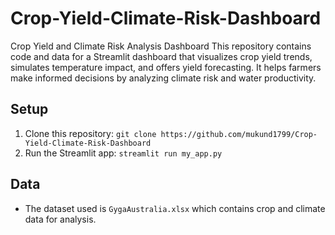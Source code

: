 # Crop-Yield-Climate-Risk-Dashboard
Crop Yield and Climate Risk Analysis Dashboard This repository contains code and data for a Streamlit dashboard that visualizes crop yield trends, simulates temperature impact, and offers yield forecasting. It helps farmers make informed decisions by analyzing climate risk and water productivity.

## Setup

1. Clone this repository: `git clone https://github.com/mukund1799/Crop-Yield-Climate-Risk-Dashboard`
2. Run the Streamlit app: `streamlit run my_app.py`

## Data
- The dataset used is `GygaAustralia.xlsx` which contains crop and climate data for analysis.
